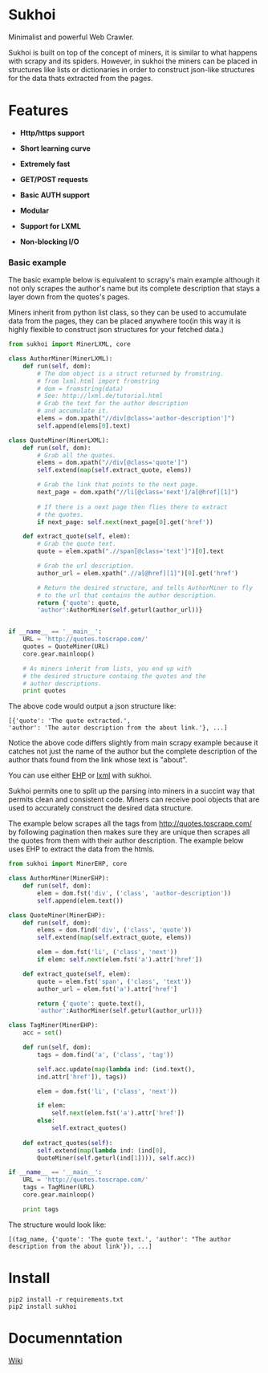 # Sukhoi

Minimalist and powerful Web Crawler.

Sukhoi is built on top of the concept of miners, it is similar to what happens with scrapy and its spiders.
However, in sukhoi the miners can be placed in structures like lists or dictionaries in order to 
construct json-like structures for the data thats extracted from the pages.

# Features

- **Http/https support**

- **Short learning curve**

- **Extremely fast**

- **GET/POST requests**

- **Basic AUTH support**

- **Modular**

- **Support for LXML**

- **Non-blocking I/O**

### Basic example

The basic example below is equivalent to scrapy's main example although it not only scrapes the author's name
but its complete description that stays a layer down from the quotes's pages.

Miners inherit from python list class, so they can be used to accumulate data from the pages, they can be placed anywhere too(in this way
it is highly flexible to construct json structures for your fetched data.)

~~~python
from sukhoi import MinerLXML, core

class AuthorMiner(MinerLXML):
    def run(self, dom):
        # The dom object is a struct returned by fromstring.
        # from lxml.html import fromstring
        # dom = fromstring(data)
        # See: http://lxml.de/tutorial.html
        # Grab the text for the author description
        # and accumulate it.
        elems = dom.xpath("//div[@class='author-description']")
        self.append(elems[0].text)

class QuoteMiner(MinerLXML):
    def run(self, dom):
        # Grab all the quotes.
        elems = dom.xpath("//div[@class='quote']")
        self.extend(map(self.extract_quote, elems))

        # Grab the link that points to the next page.
        next_page = dom.xpath("//li[@class='next']/a[@href][1]")
        
        # If there is a next page then flies there to extract
        # the quotes.
        if next_page: self.next(next_page[0].get('href'))

    def extract_quote(self, elem):
        # Grab the quote text.
        quote = elem.xpath(".//span[@class='text']")[0].text

        # Grab the url description.
        author_url = elem.xpath(".//a[@href][1]")[0].get('href')

        # Return the desired structure, and tells AuthorMiner to fly
        # to the url that contains the author description.
        return {'quote': quote, 
        'author':AuthorMiner(self.geturl(author_url))}


if __name__ == '__main__':
    URL = 'http://quotes.toscrape.com/'
    quotes = QuoteMiner(URL)
    core.gear.mainloop()

    # As miners inherit from lists, you end up with
    # the desired structure containg the quotes and the
    # author descriptions.
    print quotes
~~~

The above code would output a json structure like:

~~~
[{'quote': 'The quote extracted.', 
'author': 'The autor description from the about link.'}, ...]
~~~

Notice the above code differs slightly from main scrapy example because it catches not just
the name of the author but the complete description of the author thats found from
the link whose text is "about".

You can use either [EHP](https://github.com/iogf/ehp) or [lxml](http://lxml.de/) with sukhoi.

Sukhoi permits one to split up the parsing into miners in a succint way that permits clean and consistent code.
Miners can receive pool objects that are used to accurately construct the desired data structure. 

The example below scrapes all the tags from http://quotes.toscrape.com/ by following pagination 
then makes sure they are unique then scrapes all the quotes from them with their author description.
The example below uses EHP to extract the data from the htmls.

~~~python
from sukhoi import MinerEHP, core

class AuthorMiner(MinerEHP):
    def run(self, dom):
        elem = dom.fst('div', ('class', 'author-description'))
        self.append(elem.text())

class QuoteMiner(MinerEHP):
    def run(self, dom):
        elems = dom.find('div', ('class', 'quote'))
        self.extend(map(self.extract_quote, elems))

        elem = dom.fst('li', ('class', 'next'))
        if elem: self.next(elem.fst('a').attr['href'])

    def extract_quote(self, elem):
        quote = elem.fst('span', ('class', 'text'))
        author_url = elem.fst('a').attr['href']

        return {'quote': quote.text(), 
        'author':AuthorMiner(self.geturl(author_url))}

class TagMiner(MinerEHP):
    acc = set()

    def run(self, dom):
        tags = dom.find('a', ('class', 'tag'))

        self.acc.update(map(lambda ind: (ind.text(), 
        ind.attr['href']), tags))

        elem = dom.fst('li', ('class', 'next'))

        if elem: 
            self.next(elem.fst('a').attr['href'])
        else: 
            self.extract_quotes()
            
    def extract_quotes(self):
        self.extend(map(lambda ind: (ind[0], 
        QuoteMiner(self.geturl(ind[1]))), self.acc))

if __name__ == '__main__':
    URL = 'http://quotes.toscrape.com/'
    tags = TagMiner(URL)
    core.gear.mainloop()

    print tags

~~~

The structure would look like:

~~~
[(tag_name, {'quote': 'The quote text.', 'author': "The author description from the about link'}), ...]
~~~

# Install

~~~
pip2 install -r requirements.txt
pip2 install sukhoi
~~~

# Documenntation

[Wiki](https://github.com/iogf/sukhoi/wiki)




